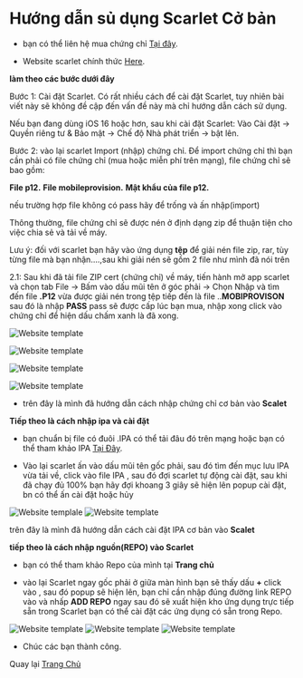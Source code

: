 # Hướng dẫn sủ dụng Scarlet Cở bản 
- bạn có thể liên hệ mua chứng chỉ [Tại đây](https://t.me/lazylor).

- Website scarlet chính thức [Here](https://usescarlet.com/).

**làm theo các bước dưới đây**
 
Bước 1: Cài đặt Scarlet.
Có rất nhiều cách để cài đặt Scarlet, tuy nhiên bài viết này sẽ không đề cập đến vấn đề này mà chỉ hướng dẫn cách sử dụng.

Nếu bạn đang dùng iOS 16 hoặc hơn, sau khi cài đặt Scarlet: Vào Cài đặt -> Quyền riêng tư & Bảo mật -> Chế độ Nhà phát triển -> bật lên.

Bước 2: vào lại scarlet Import (nhập) chứng chỉ.
Để import chứng chỉ thì bạn cần phải có file chứng chỉ (mua hoặc miễn phí trên mạng), file chứng chỉ sẽ bao gồm:

**File p12.**
**File mobileprovision.**
**Mật khẩu của file p12.**

nếu trường hợp file không có pass hãy để trống và ấn nhập(import)

Thông thường, file chứng chỉ sẽ được nén ở định dạng zip để thuận tiện cho việc chia sẻ và tải về máy.

Lưu ý: đối với scarlet bạn hãy vào ứng dụng **tệp** để giải nén file zip, rar, tùy từng file mà bạn nhận....,sau khi giải nén sẽ gồm 2 file như mình đã nói trên

2.1: Sau khi đã tải file ZIP cert (chứng chỉ) về máy, tiến hành mở app scarlet và chọn tab File -> Bấm vào dấu mũi tên ở góc phải -> Chọn Nhập và tìm đến file **.P12** vừa được giải nén trong tệp tiếp đến là file ..**MOBIPROVISON** sau đó là nhập **PASS** pass sẽ được cấp lúc bạn mua, nhập xong click vào chứng chỉ để hiện dấu chấm xanh là đã xong.

![Website template](https://lazyvn.github.io/img/hd1.jpg)

![Website template](https://lazyvn.github.io/img/hd2.jpg)

![Website template](https://lazyvn.github.io/img/hd3.jpg) 

![Website template](https://lazyvn.github.io/img/hd4.jpg)

- trên đây là mình đã hướng dẫn cách nhập chứng chỉ cơ bản vào **Scalet**

**Tiếp theo là cách nhập ipa và cài đặt**

- bạn chuẩn bị file có đuôi .IPA có thể tải đâu đó trên mạng hoặc bạn có thể tham khảo IPA [Tại Đây](https://t.me/ioshackkingchannel).

- Vào lại scarlet ấn vào dấu mũi tên gốc phải, sau đó tìm đến mục lưu IPA vừa tải về, click vào file IPA , sau đó đợi scarlet tự động cài đặt, 
sau khi đã chạy đủ 100% bạn hãy đợi khoang 3 giây sẽ hiện lên popup cài đặt, bn có thể ấn cài đặt hoặc hủy

![Website templale](https://lazyvn.github.io/img/hd1.jpg)
![Website template](https://lazyvn.github.io/img/hd5.png)

trên đây là mình đã hướng dẫn cách cài đặt IPA cơ bản vào **Scalet**

**tiếp theo là cách nhập nguồn(REPO) vào Scarlet**
- bạn có thể tham khảo Repo của mình tại **Trang chủ**

- vào lại Scarlet ngay gốc phải ở giữa màn hình bạn sẽ thấy dấu **+** click vào , sau đó popup sẽ hiện lên, bạn chỉ cần nhập đúng đường link REPO vào 
và nhấp **ADD REPO** ngay sau đó sẽ xuất hiện kho ứng dụng trực tiếp sẵn trong Scarlet bạn có thể cài đặt các ứng dụng có sẵn trong Repo.

![Website template](https://lazyvn.github.io/img/hd6.png)
![Website template](https://lazyvn.github.io/img/hd7.png)
![Website template](https://lazyvn.github.io/img/hd8.png)

- Chúc các bạn thành công. 

Quay lại [Trang Chủ](https://lazyvn.com)
